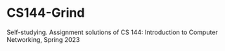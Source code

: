 # CS144-Grind
Self-studying. Assignment solutions of CS 144: Introduction to Computer Networking, Spring 2023

